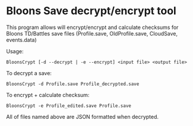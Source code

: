 ﻿# Bloons Save decrypt/encrypt tool

This program allows will encrypt/encrypt and calculate checksums for Bloons TD/Battles save files (Profile.save, OldProfile.save, CloudSave, events.data)

Usage:

```
BloonsCrypt [-d --decrypt | -e --encrypt] <input file> <output file>
```


To decrypt a save:


```
BloonsCrypt -d Profile.save Profile_decrypted.save 
```

To encrypt + calculate checksum:

```
BloonsCrypt -e Profile_edited.save Profile.save 
```

All of files named above are JSON formatted when decrypted.

